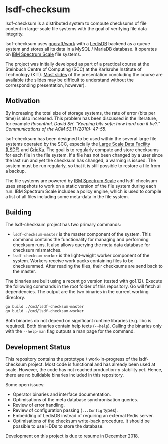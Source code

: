 # lsdf-checksum

lsdf-checksum is a distributed system to compute checksums of file content in
large-scale file systems with the goal of verifying file data integrity.

lsdf-checksum uses [gocraft/work][gocraft-work] with a [LedisDB][ledisdb]
backend as a queue system and stores all its data in a MySQL / MariaDB database.
It operates on [IBM Spectrum Scale][spectrum-scale] file systems.

The project was initially developed as part of a practical course at the
Steinbuch Centre of Computing (SCC) at the Karlsruhe Institute of Technology
(KIT). [Most slides][slides] of the presentation concluding the course are
available (the slides may be difficult to understand without the corresponding
presentation, however).

[gocraft-work]: https://github.com/gocraft/work
[ledisdb]: http://ledisdb.com/
[spectrum-scale]: https://en.wikipedia.org/wiki/IBM_Spectrum_Scale
[slides]: https://buckets.meta.mailsrv.io/share/X6MP1mDqwCckSZfzHDLeENZ8OIeeyUUe/slides.pdf

## Motivation

By increasing the total size of storage systems, the rate of error (bits per
time) is also increased. This problem has been discussed in the literature, for
example _Rosenthal, David SH. "Keeping bits safe: how hard can it be?."
Communications of the ACM 53.11 (2010): 47-55_.

lsdf-checksum has been designed to be used within the several large file systems
operated by the SCC, especially the [Large Scale Data Facility (LSDF)][lsdf] and
[GridKa][gridka]. The goal is to regularly compute and store checksums for each
file in the file system. If a file has not been changed by a user since the last
run and yet the checksum has changed, a warning is issued. The system must be
run regularly, so that it is still possible to restore a file from a backup.

The file systems are powered by [IBM Spectrum Scale][spectrum-scale] and
lsdf-checksum uses snapshots to work on a static version of the file system
during each run. IBM Spectrum Scale includes a policy engine, which is used to
compile a list of all files including some meta-data in the file system.

[lsdf]: https://www.scc.kit.edu/en/research/11843.php
[gridka]: http://www.gridka.de/welcome-en.html

## Building

The lsdf-checksum project has two primary commands:

 * `lsdf-checksum-master` is the master component of the system. This command
   contains the functionality for managing and performing checksum runs. It
   also allows querying the meta data database for checksum mismatches.
 * `lsdf-checksum-worker` is the light-weight worker component of the system.
   Workers receive work packs containing files to be checksummed. After
   reading the files, their checksums are send back to the master.

The binaries are built using a recent go version (tested with go1.12). Execute
the following commands in the root folder of this repository. Go will fetch
all dependencies. The output are the two binaries in the current working
directory.

```bash
go build ./cmd/lsdf-checksum-master
go build ./cmd/lsdf-checksum-worker
```

Both binaries do not depend on significant runtime libraries (e.g. libc is
required). Both binaries contain help texts (`--help`). Calling the binaries
only with the `--help-man` flag outputs a man page for the command.

## Development Status

This repository contains the prototype / work-in-progress of the lsdf-checksum
project. Most code is functional and has already been used at scale. However,
the code has not reached production-y stability yet. Hence, there are no
buildable binaries included in this repository.

Some open issues:

 * Operator binaries and interface documentation.
 * Optimisations of the meta database synchronisation queries.
 * Review of error handling.
 * Review of configuration passing (`...Config` types).
 * Embedding of LedisDB instead of requiring an external Redis server.
 * Optimisations of the checksum write-back procedure. It should be possible to
   use HDDs to store the database.

Development on this project is due to resume in December 2018.
